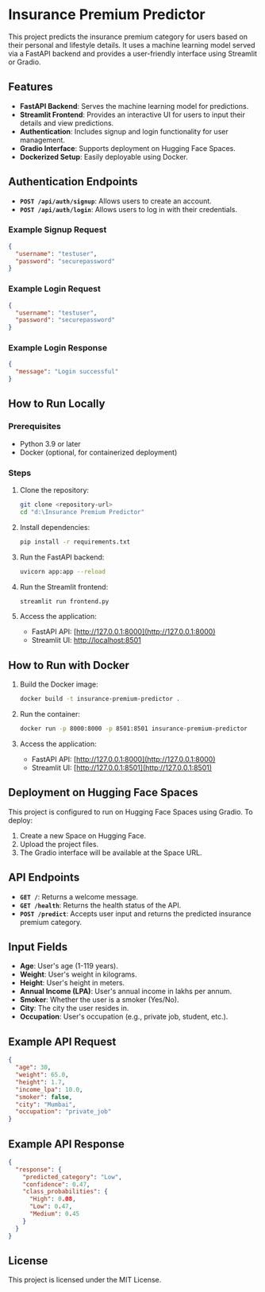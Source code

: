 # Insurance Premium Predictor

This project predicts the insurance premium category for users based on their personal and lifestyle details. It uses a machine learning model served via a FastAPI backend and provides a user-friendly interface using Streamlit or Gradio.

## Features

- **FastAPI Backend**: Serves the machine learning model for predictions.
- **Streamlit Frontend**: Provides an interactive UI for users to input their details and view predictions.
- **Authentication**: Includes signup and login functionality for user management.
- **Gradio Interface**: Supports deployment on Hugging Face Spaces.
- **Dockerized Setup**: Easily deployable using Docker.

## Authentication Endpoints

- **`POST /api/auth/signup`**: Allows users to create an account.
- **`POST /api/auth/login`**: Allows users to log in with their credentials.

### Example Signup Request

```json
{
  "username": "testuser",
  "password": "securepassword"
}
```

### Example Login Request

```json
{
  "username": "testuser",
  "password": "securepassword"
}
```

### Example Login Response

```json
{
  "message": "Login successful"
}
```

## How to Run Locally

### Prerequisites

- Python 3.9 or later
- Docker (optional, for containerized deployment)

### Steps

1. Clone the repository:
   ```bash
   git clone <repository-url>
   cd "d:\Insurance Premium Predictor"
   ```

2. Install dependencies:
   ```bash
   pip install -r requirements.txt
   ```

3. Run the FastAPI backend:
   ```bash
   uvicorn app:app --reload
   ```

4. Run the Streamlit frontend:
   ```bash
   streamlit run frontend.py
   ```

5. Access the application:
   - FastAPI API: [http://127.0.0.1:8000](http://127.0.0.1:8000)
   - Streamlit UI: [http://localhost:8501](http://localhost:8501)

## How to Run with Docker

1. Build the Docker image:
   ```bash
   docker build -t insurance-premium-predictor .
   ```

2. Run the container:
   ```bash
   docker run -p 8000:8000 -p 8501:8501 insurance-premium-predictor
   ```

3. Access the application:
   - FastAPI API: [http://127.0.0.1:8000](http://127.0.0.1:8000)
   - Streamlit UI: [http://127.0.0.1:8501](http://127.0.0.1:8501)

## Deployment on Hugging Face Spaces

This project is configured to run on Hugging Face Spaces using Gradio. To deploy:

1. Create a new Space on Hugging Face.
2. Upload the project files.
3. The Gradio interface will be available at the Space URL.

## API Endpoints

- **`GET /`**: Returns a welcome message.
- **`GET /health`**: Returns the health status of the API.
- **`POST /predict`**: Accepts user input and returns the predicted insurance premium category.

## Input Fields

- **Age**: User's age (1-119 years).
- **Weight**: User's weight in kilograms.
- **Height**: User's height in meters.
- **Annual Income (LPA)**: User's annual income in lakhs per annum.
- **Smoker**: Whether the user is a smoker (Yes/No).
- **City**: The city the user resides in.
- **Occupation**: User's occupation (e.g., private job, student, etc.).

## Example API Request

```json
{
  "age": 30,
  "weight": 65.0,
  "height": 1.7,
  "income_lpa": 10.0,
  "smoker": false,
  "city": "Mumbai",
  "occupation": "private_job"
}
```

## Example API Response

```json
{
  "response": {
    "predicted_category": "Low",
    "confidence": 0.47,
    "class_probabilities": {
      "High": 0.08,
      "Low": 0.47,
      "Medium": 0.45
    }
  }
}
```

## License

This project is licensed under the MIT License.
